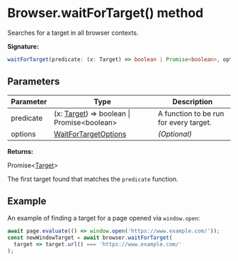 # Browser.waitForTarget() method

Searches for a target in all browser contexts.

**Signature:**

```typescript
waitForTarget(predicate: (x: Target) => boolean | Promise<boolean>, options?: WaitForTargetOptions): Promise<Target>;
```

## Parameters

| Parameter | Type                                                                         | Description                            |
| --------- | ---------------------------------------------------------------------------- | -------------------------------------- |
| predicate | (x: [Target](./puppeteer.target.md)) =&gt; boolean \| Promise&lt;boolean&gt; | A function to be run for every target. |
| options   | [WaitForTargetOptions](./puppeteer.waitfortargetoptions.md)                  | <i>(Optional)</i>                      |

**Returns:**

Promise&lt;[Target](./puppeteer.target.md)&gt;

The first target found that matches the `predicate` function.

## Example

An example of finding a target for a page opened via `window.open`:

```js
await page.evaluate(() => window.open('https://www.example.com/'));
const newWindowTarget = await browser.waitForTarget(
  target => target.url() === 'https://www.example.com/'
);
```

